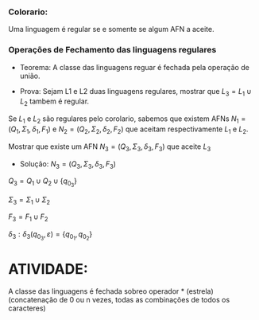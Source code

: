 ### Colorario:

Uma linguagem é regular se e somente se algum AFN a aceite.

### Operações de Fechamento das linguagens regulares

- Teorema: A classe das linguagens reguar é fechada pela operação de união.

- Prova: Sejam L1 e L2 duas linguagens regulares, mostrar que $L_{3} = L_{1}\cup L_{2}$ tambem é regular.

Se $L_{1}$ e $L_{2}$ são regulares pelo corolario, sabemos que existem AFNs $N_{1}=(Q_{1},\Sigma_{1},\delta_{1},F_{1})$
e $N_{2}=(Q_{2},\Sigma_{2},\delta_{2},F_{2})$ que aceitam respectivamente $L_{1}$ e $L_{2}$.

Mostrar que existe um AFN $N_{3}=(Q_{3},\Sigma_{3},\delta_{3},F_{3})$ que aceite $L_{3}$

- Solução: $N_{3}=(Q_{3},\Sigma_{3},\delta_{3},F_{3})$

$Q_{3}=Q_{1}\cup Q_{2} \cup \{q_{0_3}\}$

$\Sigma_{3}=\Sigma_{1}\cup \Sigma_{2}$

$F_{3} = F_{1}\cup F_{2}$

$\delta_{3}: \delta_{3}(q_{0_{3}},\varepsilon)=\{q_{0_{1}},q_{0_{2}}\}$

# ATIVIDADE:
A classe das linguagens é fechada sobreo operador * (estrela)
(concatenação de 0 ou n vezes, todas as combinações de todos os caracteres)
